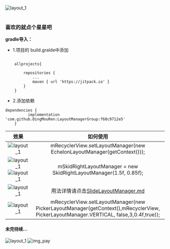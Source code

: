 ![layout_1](https://github.com/DingMouRen/LayoutManagerGroup/raw/master/picture/img_header.png)<br><br>
### 喜欢的就点个星星吧
**gradle导入：**
* 1.项目的 build.gralde中添加
```

	allprojects{

		repositories {
			...
			maven { url 'https://jitpack.io' }
		}
	}

```
* 2.添加依赖
```
dependencies {
	      implementation 'com.github.DingMouRen:LayoutManagerGroup:f68c9712e5'
	}
```
| 效果 | 如何使用 |
| :----: | :---:|
|![layout_1](https://github.com/DingMouRen/LayoutManagerGroup/raw/master/picture/layout_1.gif) | mRecyclerView.setLayoutManager(new EchelonLayoutManager(getContext()));|
|![layout_1](https://github.com/DingMouRen/LayoutManagerGroup/raw/master/picture/layout_4_1.gif) ![layout_1](https://github.com/DingMouRen/LayoutManagerGroup/raw/master/picture/layout_4_2.gif) |  mSkidRightLayoutManager = new SkidRightLayoutManager(1.5f, 0.85f);|
|![layout_1](https://github.com/DingMouRen/LayoutManagerGroup/raw/master/picture/layout_3.gif) | 用法详情请点击[SlideLayoutManager.md](https://github.com/DingMouRen/LayoutManagerGroup/blob/master/document/SlideLayoutManager.md)|
|![layout_1](https://github.com/DingMouRen/LayoutManagerGroup/raw/master/picture/layout_2.gif) | mRecyclerView.setLayoutManager(new PickerLayoutManager(getContext(),mRecyclerView, PickerLayoutManager.VERTICAL, false,3,0.4f,true));|

#### 未完待续...

![layout_1](https://github.com/DingMouRen/LayoutManagerGroup/raw/master/picture/pay.gif)
![img_pay](https://github.com/DingMouRen/LayoutManagerGroup/raw/master/picture/img_pay.png)